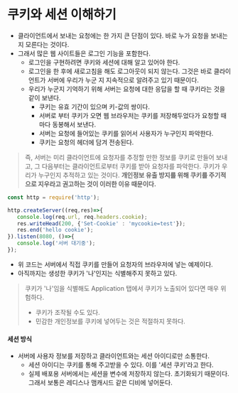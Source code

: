 # 쿠키와 세션 이해하기

* 클라이언트에서 보내는 요청에는 한 가지 큰 단점이 있다. 바로 누가 요청을 보내는 지 모른다는 것이다.
* 그래서 많은 웹 사이트들은 로그인 기능을 포함한다. 
  * 로그인을 구현하려면 쿠키와 세션에 대해 알고 있어야 한다.
  * 로그인을 한 후에 새로고침을 해도 로그아웃이 되지 않는다. 그것은 바로 클라이언트가 서버에 우리가 누군 지 지속적으로 알려주고 있기 때문이다.
  * 우리가 누군지 기억하기 위해 서버는 요청에 대한 응답을 할 때 쿠키라는 것을 같이 보낸다.
    * 쿠키는 유효 기간이 있으며 키-값의 쌍이다.
    * 서버로 부터 쿠키가 오면 웹 브라우저는 쿠키를 저장해두었다가 요청할 때마다 동봉해서 보낸다.
    * 서버는 요청에 들어있는 쿠키를 읽어서 사용자가 누구인지 파악한다.
    * 쿠키는 요청의 헤더에 담겨 전송된다.

> 즉, 서버는 미리 클라이언트에 요청자를 추정할 만한 정보를 쿠키로 만들어 보내고, 그 다음부터는 클라이언트로부터 쿠키를 받아 요청자를 파악한다. 쿠키가 우리가 누구인지 추적하고 있는 것이다. **개인정보 유출 방지를 위해 쿠키를 주기적으로 지우라고 권고하는 것이 이러한 이유 때문이다.**



 ```javascript
const http = require('http');

http.createServer((req,res)=>{
    console.log(req.url, req.headers.cookie);
    res.writeHead(200, {'Set-Cookie' : 'mycookie=test'});
    res.end('hello cookie');
}).listen(8080, ()=>{
    console.log('서버 대기중');
});
 ```

* 위 코드는 서버에서 직접 쿠키를 만들어 요청자의 브라우저에 넣는 예제이다.
* 아직까지는 생성한 쿠키가 '나'인지는 식별해주지 못하고 있다.



> 쿠키가 '나'임을 식별해도 Application 탭에서 쿠키가 노출되어 있다면 매우 위험하다.
>
> * 쿠키가 조작될 수도 있다.
> * 민감한 개인정보를 쿠키에 넣어두는 것은 적절하지 못하다.



#### 세션 방식

* 서버에 사용자 정보를 저장하고 클라이언트와는 세션 아이디로만 소통한다. 
  * 세션 아이디는 쿠키를 통해 주고받을 수 있다. 이를 '세션 쿠키'라고 한다.
  * 실제 배포용 서버에서는 세션을 변수에 저장하지 않는다. 초기화되기 때문이다. 그래서 보통은 레디스나 맴캐시드 같은 디비에 넣어둔다.

